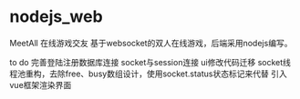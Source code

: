 # nodejs_web

MeetAll
在线游戏交友 
基于websocket的双人在线游戏，后端采用nodejs编写。

to do
  完善登陆注册数据库连接
  socket与session连接
  ui修改代码迁移
  socket线程池重构，去除free、busy数组设计，使用socket.status状态标记来代替
  引入vue框架渲染界面
